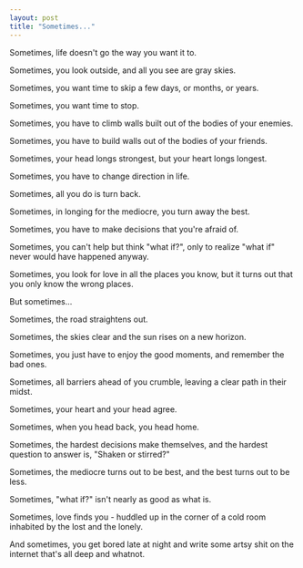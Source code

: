 ```yaml
---
layout: post
title: "Sometimes..."
---
```


Sometimes, life doesn't go the way you want it to.

Sometimes, you look outside, and all you see are gray skies.

Sometimes, you want time to skip a few days, or months, or years.

Sometimes, you want time to stop.

Sometimes, you have to climb walls built out of the bodies of your enemies.

Sometimes, you have to build walls out of the bodies of your friends.

Sometimes, your head longs strongest, but your heart longs longest.

Sometimes, you have to change direction in life.

Sometimes, all you do is turn back.

Sometimes, in longing for the mediocre, you turn away the best.

Sometimes, you have to make decisions that you're afraid of.

Sometimes, you can't help but think "what if?", only to realize "what if" never would have happened anyway.

Sometimes, you look for love in all the places you know, but it turns out that you only know the wrong places.

But sometimes...

Sometimes, the road straightens out.

Sometimes, the skies clear and the sun rises on a new horizon.

Sometimes, you just have to enjoy the good moments, and remember the bad ones.

Sometimes, all barriers ahead of you crumble, leaving a clear path in their midst.

Sometimes, your heart and your head agree.

Sometimes, when you head back, you head home.

Sometimes, the hardest decisions make themselves, and the hardest question to answer is, "Shaken or stirred?"

Sometimes, the mediocre turns out to be best, and the best turns out to be less.

Sometimes, "what if?" isn't nearly as good as what is.

Sometimes, love finds you - huddled up in the corner of a cold room inhabited by the lost and the lonely.



And sometimes, you get bored late at night and write some artsy shit on the internet that's all deep and whatnot.
